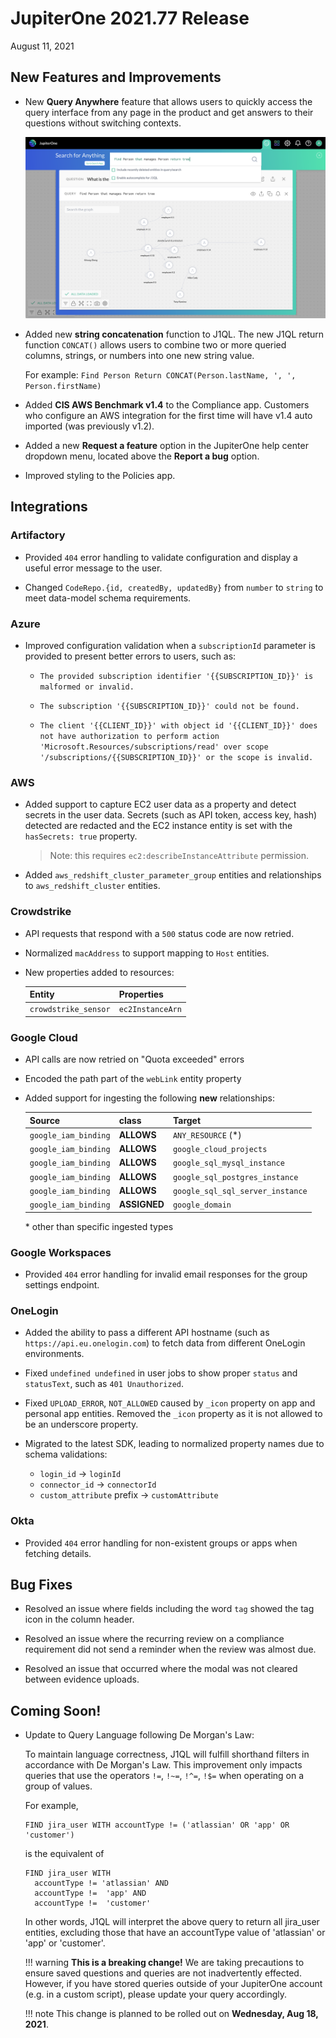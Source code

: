 # JupiterOne 2021.77 Release

August 11, 2021

## New Features and Improvements

- New **Query Anywhere** feature that allows users to quickly access the query 
  interface from any page in the product and get answers to their questions without 
  switching contexts.
  
  ![query-anywhere](../assets/query-anywhere.png)

- Added new **string concatenation** function to J1QL. The new J1QL 
  return function `CONCAT()` allows users to combine two or more queried 
  columns, strings, or numbers into one new string value. 
  
  For example: `Find Person Return CONCAT(Person.lastName, ', ', Person.firstName)`

- Added **CIS AWS Benchmark v1.4** to the Compliance app. Customers who configure 
  an AWS integration for the first time will have v1.4 auto imported (was previously v1.2).

- Added a new **Request a feature** option in the JupiterOne help center dropdown menu,
  located above the **Report a bug** option.

- Improved styling to the Policies app.

## Integrations

### Artifactory

- Provided `404` error handling to validate configuration and display a useful error message
  to the user.

- Changed `CodeRepo.{id, createdBy, updatedBy}` from `number` to `string` to
  meet data-model schema requirements.

### Azure

- Improved configuration validation when a `subscriptionId` parameter is provided
  to present better errors to users, such as:

  - `The provided subscription identifier '{{SUBSCRIPTION_ID}}' is malformed or invalid.`
  
  - `The subscription '{{SUBSCRIPTION_ID}}' could not be found.`

  - `The client '{{CLIENT_ID}}' with object id '{{CLIENT_ID}}' does not have authorization to perform action 'Microsoft.Resources/subscriptions/read' over scope '/subscriptions/{{SUBSCRIPTION_ID}}' or the scope is invalid.`

### AWS

- Added support to capture EC2 user data as a property and detect secrets in the
  user data. Secrets (such as API token, access key, hash) detected are redacted
  and the EC2 instance entity is set with the `hasSecrets: true` property.

  > Note: this requires `ec2:describeInstanceAttribute` permission.

- Added `aws_redshift_cluster_parameter_group` entities and relationships to
  `aws_redshift_cluster` entities.

### Crowdstrike

- API requests that respond with a `500` status code are now retried.

- Normalized `macAddress` to support mapping to `Host` entities.

- New properties added to resources:

  | Entity               | Properties       |
  | -------------------- | ---------------- |
  | `crowdstrike_sensor` | `ec2InstanceArn` |

### Google Cloud

- API calls are now retried on "Quota exceeded" errors

- Encoded the path part of the `webLink` entity property

- Added support for ingesting the following **new** relationships:

  | Source               | class        | Target                           |
  | -------------------- | ------------ | -------------------------------- |
  | `google_iam_binding` | **ALLOWS**   | `ANY_RESOURCE` (\*)              |
  | `google_iam_binding` | **ALLOWS**   | `google_cloud_projects`          |
  | `google_iam_binding` | **ALLOWS**   | `google_sql_mysql_instance`      |
  | `google_iam_binding` | **ALLOWS**   | `google_sql_postgres_instance`   |
  | `google_iam_binding` | **ALLOWS**   | `google_sql_sql_server_instance` |
  | `google_iam_binding` | **ASSIGNED** | `google_domain`                  |

  \* other than specific ingested types

### Google Workspaces

- Provided `404` error handling for invalid email responses for the group settings endpoint.

### OneLogin

- Added the ability to pass a different API hostname (such as
  `https://api.eu.onelogin.com`) to fetch data from different OneLogin
  environments.

- Fixed `undefined undefined` in user jobs to show proper `status` and
  `statusText`, such as `401 Unauthorized`.

- Fixed `UPLOAD_ERROR`, `NOT_ALLOWED` caused by `_icon` property on app and
  personal app entities. Removed the `_icon` property as it is not allowed to be
  an underscore property.

- Migrated to the latest SDK, leading to normalized property names due to schema
  validations:

  - `login_id` -> `loginId`
  - `connector_id` -> `connectorId`
  - `custom_attribute` prefix -> `customAttribute`

### Okta

- Provided `404` error handling for non-existent groups or apps when fetching details.

## Bug Fixes
 
- Resolved an issue where fields including the word `tag` showed the tag icon in the column header.

- Resolved an issue where the recurring review on a compliance requirement did not send a reminder when the review was almost due.

- Resolved an issue that occurred where the modal was not cleared between evidence uploads.

## Coming Soon!

- Update to Query Language following De Morgan's Law:

  To maintain language correctness, J1QL will fulfill shorthand filters in accordance 
  with De Morgan's Law. This improvement only impacts queries that use the 
  operators `!=`, `!~=`, `!^=`, `!$=` when operating on a group of values.
  
  For example, 
   
  ```j1ql
  FIND jira_user WITH accountType != ('atlassian' OR 'app' OR 'customer')
  ```

  is the equivalent of

  ```j1ql
  FIND jira_user WITH 
    accountType != 'atlassian' AND 
    accountType !=  'app' AND 
    accountType !=  'customer'
  ```
   
  In other words, J1QL will interpret the above query to return all jira_user entities, 
  excluding those that have an accountType value of 'atlassian' or 'app' or 'customer'. 
   
  !!! warning
      **This is a breaking change!** We are taking precautions to ensure 
      saved questions and queries are not inadvertently effected. However, if you have stored 
      queries outside of your JupiterOne account (e.g. in a custom script), please update
      your query accordingly. 
   
  !!! note
      This change is planned to be rolled out on **Wednesday, Aug 18, 2021**.
